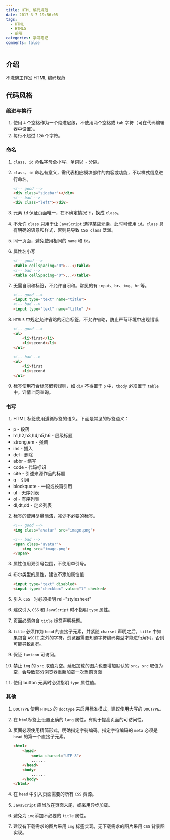 ```yaml
---
title: HTML 编码规范
date: 2017-3-7 19:56:05
tags:
  - HTML
  - HTML5
  - 前端
categories: 学习笔记
comments: false
---
```



## 介绍

不洗碗工作室 HTML 编码规范

<!-- more -->

## 代码风格

### 缩进与换行

1. 使用 `4` 个空格作为一个缩进层级，不使用两个空格或 `tab` 字符（可在代码编辑器中设置）。
2. 每行不超过 `120` 个字符。

### 命名

1. `class`、`id` 命名字母全小写，单词以 `-` 分隔。
2. `class`、`id` 命名有意义，需代表相应模块部件的内容或功能，不以样式信息进行命名。

	```html
	<!-- good -->
	<div class="sidebar"></div>
	<!-- bad -->
	<div class="left"></div>
	```

3. 元素 `id` 保证页面唯一，在不确定情况下，换成 `class`。
4. 不允许 `class` 只用于让 `JavaScript` 选择某些元素，此时可使用 `id`。`class` 具有明确的语意和样式，否则易导致 `CSS class` 泛滥。
5. 同一页面，避免使用相同的 `name` 和 `id`。
6. 属性名小写

	```html
	<!-- good -->
	<table cellspacing="0">...</table>
	<!-- bad -->
	<table cellSpacing="0">...</table>
	```
7. 无需自闭和标签，不允许自闭和。常见的有 `input`、`br`、`img`、`hr` 等。

	```html
	<!-- good -->
	<input type="text" name="title">
	<!-- bad -->
	<input type="text" name="title" />
	```
8. `HTML5` 中规定允许省略的闭合标签，不允许省略，防止严苛环境中出现错误

	```html
	<!-- good -->
	<ul>
	    <li>first</li>
	    <li>second</li>
	</ul>

	<!-- bad -->
	<ul>
	    <li>first
	    <li>second
	</ul>
	```
9. 标签使用符合标签嵌套规则，如 `div` 不得置于 `p` 中，`tbody` 必须置于 `table` 中。详情上网查询。


### 书写

1. HTML 标签使用遵循标签的语义。下面是常见的标签语义：

 + p - 段落
 + h1,h2,h3,h4,h5,h6 - 层级标题
 + strong,em - 强调
 + ins - 插入
 + del - 删除
 + abbr - 缩写
 + code - 代码标识
 + cite - 引述来源作品的标题
 + q - 引用
 + blockquote - 一段或长篇引用
 + ul - 无序列表
 + ol - 有序列表
 + dl,dt,dd - 定义列表

2. 标签的使用尽量简洁，减少不必要的标签。

	```html
	<!-- good -->
	<img class="avatar" src="image.png">

	<!-- bad -->
	<span class="avatar">
	    <img src="image.png">
	</span>
	```
3. 属性值用双引号包围，不使用单引号。
4. 布尔类型的属性，建议不添加属性值

	```html
	<input type="text" disabled>
	<input type="checkbox" value="1" checked>
	```
5. 引入 `CSS ` 时必须指明 rel="stylesheet"
6. 建议引入 `CSS` 和 `JavaScript` 时不指明 `type` 属性。
7. 页面必须包含 `title` 标签声明标题。
8. `title` 必须作为 `head` 的直接子元素，并紧随 `charset` 声明之后。`title` 中如果包含 `ASCII` 之外的字符，浏览器需要知道字符编码类型才能进行解码，否则可能导致乱码。
9. 保证 `favicon` 可访问。
10. 禁止 `img` 的 `src` 取值为空。延迟加载的图片也要增加默认的 `src`。`src` 取值为空，会导致部分浏览器重新加载一次当前页面
11. 使用 button 元素时必须指明 `type` 属性值。

### 其他
1. `DOCTYPE` 使用 `HTML5` 的 `doctype` 来启用标准模式，建议使用大写的 `DOCTYPE`。
2. 在 `html`标签上设置正确的 `lang` 属性，有助于提高页面的可访问性。
3. 页面必须使用精简形式，明确指定字符编码。指定字符编码的 `meta` 必须是 `head` 的第一个直接子元素。

	```html
	<html>
	    <head>
	        <meta charset="UTF-8">
	        ......
	    </head>
	    <body>
	        ......
	    </body>
	</html>
	```
4. 在 `head` 中引入页面需要的所有 `CSS` 资源。
5. `JavaScript` 应当放在页面末尾，或采用异步加载。
6. 避免为 `img`添加不必要的 `title` 属性。
7. 建议有下载需求的图片采用 `img` 标签实现，无下载需求的图片采用 `CSS` 背景图实现。
